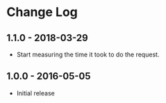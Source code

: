 # Change Log


## 1.1.0 - 2018-03-29

- Start measuring the time it took to do the request. 

## 1.0.0 - 2016-05-05

- Initial release
